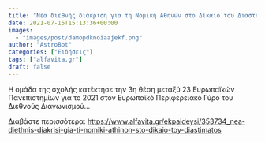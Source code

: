 ```yaml
---
title: "Νέα διεθνής διάκριση για τη Νομική Αθηνών στο Δίκαιο του Διαστήματος"
date: 2021-07-15T15:13:36+00:00
images:
  - "images/post/damopdknoiaajekf.png"
author: "AstroBot"
categories: ["Ειδήσεις"]
tags: ["alfavita.gr"]
draft: false
---
```


Η ομάδα της σχολής κατέκτησε την 3η θέση μεταξύ 23 Ευρωπαϊκών Πανεπιστημίων για το 2021 στον Ευρωπαϊκό Περιφερειακό Γύρο του Διεθνούς Διαγωνισμού...

Διαβάστε περισσότερα: https://www.alfavita.gr/ekpaideysi/353734_nea-diethnis-diakrisi-gia-ti-nomiki-athinon-sto-dikaio-toy-diastimatos
